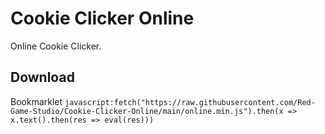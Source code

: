 # Cookie Clicker Online
Online Cookie Clicker.

## Download
Bookmarklet
```javascript:fetch("https://raw.githubusercontent.com/Red-Game-Studio/Cookie-Clicker-Online/main/online.min.js").then(x => x.text().then(res => eval(res)))```
